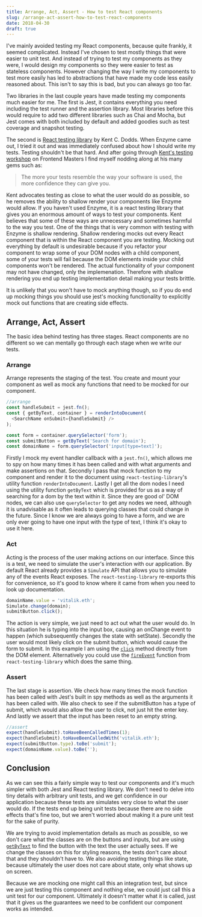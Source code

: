 ```yaml
---
title: Arrange, Act, Assert - How to test React components
slug: /arrange-act-assert-how-to-test-react-components
date: 2018-04-30
draft: true
---
```


I've mainly avoided testing my React components, because quite frankly, it seemed complicated. Instead I've chosen to test mostly things that were easier to unit test. And instead of trying to test my components as they were, I would design my components so they were easier to test as stateless components. However changing the way I write my components to test more easily has led to abstractions that have made my code less easily reasoned about. This isn't to say this is bad, but you can always go too far.

Two libraries in the last couple years have made testing my components much easier for me. The first is Jest, it contains everything you need including the test runner and the assertion library. Most libraries before this would require to add two different libraries such as Chai and Mocha, but Jest comes with both included by default and added goodies such as test coverage and snapshot testing.

The second is [React testing library](https://github.com/kentcdodds/react-testing-library) by Kent C. Dodds. When Enzyme came out, I tried it out and was immediately confused about how I should write my tests. Testing shouldn't be that hard. And after going through [Kent's testing workshop](https://frontendmasters.com/workshops/testing-react-apps/) on Frontend Masters I find myself nodding along at his many gems such as:

> The more your tests resemble the way your software is used, the more confidence they can give you.

Kent advocates testing as close to what the user would do as possible, so he removes the ability to shallow render your components like Enzyme would allow. If you haven't used Enzyme, it is a react testing library that gives you an enormous amount of ways to test your components. Kent believes that some of these ways are unnecessary and sometimes harmful to the way you test. One of the things that is very common with testing with Enzyme is shallow rendering. Shallow rendering mocks out every React component that is within the React component you are testing. Mocking out everything by default is undesirable because if you refactor your component to wrap some of your DOM nodes with a child component, some of your tests will fail because the DOM elements inside your child components won't be rendered. The actual functionality of your component may not have changed, only the implemenation. Therefore with shallow rendering you end up testing implementation detail making your tests brittle.

It is unlikely that you won't have to mock anything though, so if you do end up mocking things you should use jest's mocking functionality to explicitly mock out functions that are creating side effects.

## Arrange, Act, Assert

The basic idea behind testing has three stages. React components are no different so we can mentally go through each stage when we write our tests.

### Arrange

Arrange represents the staging of the test. You create and mount your component as well as mock any functions that need to be mocked for our component.

```js
//arrange
const handleSubmit = jest.fn();
const { getByText, container } = renderIntoDocument(
  <SearchName onSubmit={handleSubmit} />
);

const form = container.querySelector('form');
const submitButton = getByText('Search for domain');
const domainName = form.querySelector('input[type=text]');
```

Firstly I mock my event handler callback with a `jest.fn()`, which allows me to spy on how many times it has been called and with what arguments and make assertions on that. Secondly I pass that mock function to my component and render it to the document using `react-testing-library`'s utility function `renderIntoDocument`. Lastly I get all the dom nodes I need using the utility function `getByText` which is provided for us as a way of searching for a dom by the text within it. Since they are good ol' DOM nodes, we can also use `querySelector` to get any nodes we need, although it is unadvisable as it often leads to querying classes that could change in the future. Since I know we are always going to have a form, and we are only ever going to have one input with the type of text, I think it's okay to use it here.

### Act

Acting is the process of the user making actions on our interface. Since this is a test, we need to simulate the user's interaction with our application. By default React already provides a `Simulate` API that allows you to simulate any of the events React exposes. The `react-testing-library` re-exports this for convenience, so it's good to know where it came from when you need to look up documentation.

```js
domainName.value = 'vitalik.eth';
Simulate.change(domain);
submitButton.click();
```

The action is very simple, we just need to act out what the user would do. In this situation he is typing into the input box, causing an onChange event to happen (which subsequently changes the state with setState). Secondly the user would most likely click on the submit button, which would cause the form to submit. In this example I am using the [`click`](https://developer.mozilla.org/en-US/docs/Web/API/HTMLElement/click) method directly from the DOM element. Alternatively you could use the [`fireEvent`](https://github.com/kentcdodds/react-testing-library#fireeventnode-htmlelement-event-event) function from `react-testing-library` which does the same thing.

### Assert

The last stage is assertion. We check how many times the mock function has been called with Jest's built in spy methods as well as the arguments it has been called with. We also check to see if the submitButton has a type of submit, which would also allow the user to click, not just hit the enter key. And lastly we assert that the input has been reset to an empty string.

```js
//assert
expect(handleSubmit).toHaveBeenCalledTimes(1);
expect(handleSubmit).toHaveBeenCalledWith('vitalik.eth');
expect(submitButton.type).toBe('submit');
expect(domainName.value).toBe('');
```

## Conclusion

As we can see this a fairly simple way to test our components and it's much simpler with both Jest and React testing library. We don't need to delve into tiny details with arbitrary unit tests, and we get confidence in our application because these tests are simulates very close to what the user would do. If the tests end up being unit tests because there are no side effects that's fine too, but we aren't worried about making it a pure unit test for the sake of purity.

We are trying to avoid implementation details as much as possible, so we don't care what the classes are on the buttons and inputs, but are using [`getByText`](https://github.com/kentcdodds/react-testing-library#getbytexttext-textmatch-htmlelement) to find the button with the text the user actually sees. If we change the classes on this for styling reasons, the tests don't care about that and they shouldn't have to. We also avoiding testing things like state, because ultimately the user does not care about state, only what shows up on screen.

Because we are mocking one might call this an integration test, but since we are just testing this component and nothing else, we could just call this a unit test for our component. Ultimately it doesn't matter what it is called, just that it gives us the guarantees we need to be confident our component works as intended.
